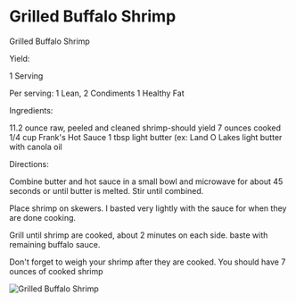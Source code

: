# Grilled Buffalo Shrimp

Grilled Buffalo Shrimp

Yield:

1 Serving

Per serving:
1 Lean, 2 Condiments
1 Healthy Fat

Ingredients:

11.2 ounce raw, peeled and cleaned shrimp-should yield 7 ounces cooked
1/4 cup Frank's Hot Sauce
1 tbsp light butter (ex: Land O Lakes light butter with canola oil 

Directions:

Combine butter and hot sauce in a small bowl and microwave for about 45 seconds or until butter is melted. Stir until combined.

Place shrimp on skewers. I basted very lightly with the sauce for when they are done cooking.

Grill until shrimp are cooked, about 2 minutes on each side. baste with remaining buffalo sauce.

Don't forget to weigh your shrimp after they are cooked. You should have 7 ounces of cooked shrimp

![Grilled Buffalo Shrimp](./Grilled%20Buffalo%20Shrimp.png)

